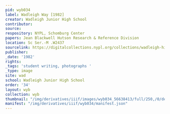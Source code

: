 ```yaml
---
pid: wyb034
label: Wadleigh Way [1982]
creator: Wadleigh Junior High School
contributor:
source:
respository: NYPL, Schomburg Center
papers: Jean Blackwell Hutson Research & Reference Division
location: Sc Ser.-M .W2437
sourcelink: https://digitalcollections.nypl.org/collections/wadleigh-high-school-yearbooks#/?tab=navigation
publisher:
_date: '1982'
rights:
_tags: 'student writing, photographs '
_type: image
site: wad
school: Wadleigh Junior High School
order: '34'
layout: wyb
collection: wyb
thumbnail: "/img/derivatives/iiif/images/wyb034_56638413/full/250,/0/default.jpg"
manifest: "/img/derivatives/iiif/wyb034/manifest.json"
---
```

